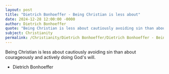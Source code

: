 ```yaml
---
layout: post
title: "Dietrich Bonhoeffer - Being Christian is less about"
date: 2024-12-28 12:00:00 -0000
author: Dietrich Bonhoeffer
quote: "Being Christian is less about cautiously avoiding sin than about courageously and actively doing God's will."
subject: Christianity
permalink: /Christianity/Dietrich Bonhoeffer/Dietrich Bonhoeffer - Being Christian is less about
---
```


Being Christian is less about cautiously avoiding sin than about courageously and actively doing God's will.

- Dietrich Bonhoeffer
